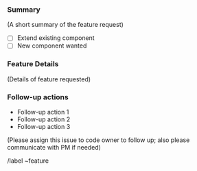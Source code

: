 <!--

Please put short and descriptive title above.

Good pull requests are a big help to our repository. 
Please check the documentation for the contributing guideline.

Before you submit a pull request, please:

* Ask first here if you are working on
  Don't waste your time to work on the issues that we might not merge / another one is working on

-->

### Summary

(A short summary of the feature request)

- [ ] Extend existing component
- [ ] New component wanted

### Feature Details

(Details of feature requested)

### Follow-up actions
* Follow-up action 1
* Follow-up action 2
* Follow-up action 3

(Please assign this issue to code owner to follow up; also please communicate with PM if needed)

/label ~feature
